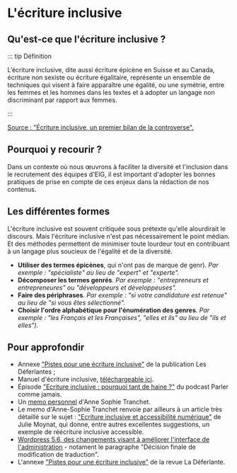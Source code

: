 # L'écriture inclusive

## Qu'est-ce que l'écriture inclusive ? 

::: tip Définition

L’écriture inclusive, dite aussi écriture épicène en Suisse et au Canada, écriture non sexiste ou écriture égalitaire, représente un ensemble de techniques qui visent à faire apparaître une égalité, ou une symétrie, entre les femmes et les hommes dans les textes et à adopter un langage non discriminant par rapport aux femmes.

:::

[Source : "Écriture inclusive, un premier bilan de la controverse".](https://theconversation.com/ecriture-inclusive-un-premier-bilan-de-la-controverse-147630)

## Pourquoi y recourir ?

Dans un contexte où nous œuvrons à faciliter la diversité et l'inclusion dans le recrutement des équipes d'EIG, il est important d'adopter les bonnes pratiques de prise en compte de ces enjeux dans la rédaction de nos contenus.

## Les différentes formes

L'écriture inclusive est souvent critiquée sous prétexte qu'elle alourdirait le discours. Mais l'écriture inclusive n'est pas nécessairement le point médian. Et des méthodes permettent de minimiser toute lourdeur tout en contribuant à un langage plus soucieux de l'égalité et de la diversité. 

- **Utiliser des termes épicènes**, qui n'ont pas de marque de genr). *Par exemple : "spécialiste" au lieu de "expert" et "experte".*  
- **Décomposer les termes genrés**. *Par exemple : "entrepreneurs et entrepreneures" ou "développeurs et développeuses".*
- **Faire des périphrases**. *Par exemple : "si votre candidature est retenue" au lieu de "si vous êtes sélectionné".* 
- **Choisir l'ordre alphabétique pour l'énumération des genres**. *Par exemple : "les Français et les Françaises", "elles et ils" au lieu de "ils et elles").*

## Pour approfondir

- Annexe ["Pistes pour une écriture inclusive"](https://revueladeferlante.fr/wp-content/uploads/2021/02/ladeferlante_orthotypo.pdf) de la publication Les Déferlantes ; 
- Manuel d'écriture inclusive, [téléchargeable ici](https://www.motscles.net/ecriture-inclusive).
- Épisode ["Ecriture inclusive : pourquoi tant de haine ?"](https://www.binge.audio/podcast/parler-comme-jamais/ecriture-inclusive-pourquoi-tant-de-haine) du podcast Parler comme jamais.
- Un [memo personnel](https://blog.hello-bokeh.fr/2021/02/25/memo-de-lecriture-inclusive/) d'Anne Sophie Tranchet.
- Le memo d'Anne-Sophie Tranchet renvoie par ailleurs à un article très détaillé sur le sujet : ["Ecriture inclusive et accessibilité numérique"](https://www.lalutineduweb.fr/ecriture-inclusive-accessibilite-numerique-jetdv2020/#j-conference) de Julie Moynat, qui donne, entre autres excellentes suggestions, un exemple de réécriture inclusive accessible.
- [Wordpress 5.6, des changements visant à améliorer l'interface de l'administration](https://fr.wordpress.org/2020/11/26/wordpress-5-6-des-changements-visant-a-ameliorer-linclusivite-de-linterface-dadministration/) - notament le paragraphe "Décision finale de modification de traduction".
- L'annexe ["Pistes pour une écriture inclusive"](https://revueladeferlante.fr/wp-content/uploads/2021/02/ladeferlante_orthotypo.pdf) de la revue La Déferlante.